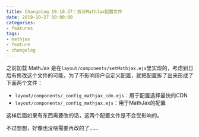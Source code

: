 ```yaml
---
title: Changelog 19.10.27：拆分MathJax配置文件
date: 2019-10-27 00:00:00
categories:
- features
tags:
- mathjax
- feature
- changelog
---
```


之前加载 MathJax 是在```layout/components/setMathjax.ejs```里实现的，考虑到日后有修改这个文件的可能，为了不影响用户自定义配置，就把配置拆了出来形成了下面两个文件：

* ```layout/components/_config_mathjax_cdn.ejs```：用于配置选择最快的CDN
* ```layout/components/_config_mathjax.ejs```：用于MathJax的配置

这样后面如果有东西需要改的话，这两个配置文件是不会受影响的。

不过想想，好像也没啥需要再改的了……